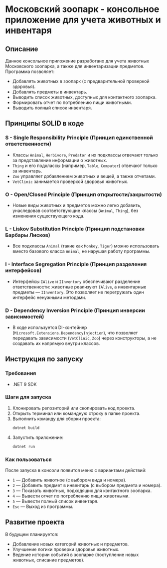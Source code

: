# Московский зоопарк - консольное приложение для учета животных и инвентаря

## Описание

Данное консольное приложение разработано для учета животных Московского зоопарка, а также для инвентаризации предметов. Программа позволяет:

- Добавлять животных в зоопарк (с предварительной проверкой здоровья).
- Добавлять предметы в инвентарь.
- Выводить список животных, доступных для контактного зоопарка.
- Формировать отчет по потреблению пищи животными.
- Выводить полный список инвентаря.

## Принципы SOLID в коде

### **S - Single Responsibility Principle (Принцип единственной ответственности)**
- Классы `Animal`, `Herbivore`, `Predator` и их подклассы отвечают только за представление информации о животных.
- `Thing` и его подклассы (например, `Table`, `Computer`) отвечают только за инвентарь.
- `Zoo` управляет добавлением животных и вещей, а также отчетами.
- `VetClinic` занимается проверкой здоровья животных.

### **O - Open/Closed Principle (Принцип открытости/закрытости)**
- Новые виды животных и предметов можно легко добавить, унаследовав соответствующие классы (`Animal`, `Thing`), без изменения существующего кода.

### **L - Liskov Substitution Principle (Принцип подстановки Барбары Лисков)**
- Все подклассы `Animal` (такие как `Monkey`, `Tiger`) можно использовать вместо базового класса `Animal`, не нарушая работу программы.

### **I - Interface Segregation Principle (Принцип разделения интерфейсов)**
- Интерфейсы `IAlive` и `IInventory` обеспечивают разделение ответственности: животные реализуют `IAlive`, а инвентарные предметы — `IInventory`. Это позволяет не перегружать один интерфейс ненужными методами.

### **D - Dependency Inversion Principle (Принцип инверсии зависимостей)**
- В коде используется DI-контейнер (`Microsoft.Extensions.DependencyInjection`), что позволяет передавать зависимости (`VetClinic`, `Zoo`) через конструкторы, а не создавать их напрямую внутри классов.

## Инструкция по запуску

### **Требования**
- .NET 9 SDK

### **Шаги для запуска**
1. Клонировать репозиторий или скопировать код проекта.
2. Открыть терминал или командную строку в папке проекта.
3. Выполнить команду для сборки проекта:
   ```sh
   dotnet build
   ```
4. Запустить приложение:
   ```sh
   dotnet run
   ```

### **Как пользоваться**
После запуска в консоли появится меню с вариантами действий:
- `1` — Добавить животное (с выбором вида и номера).
- `2` — Добавить предмет в инвентарь (с выбором предмета и номера).
- `3` — Показать животных, подходящих для контактного зоопарка.
- `4` — Вывести отчет по потреблению пищи животными.
- `5` — Вывести полный список инвентаря.
- `Esc` — Выход из программы.

## Развитие проекта
В будущем планируется:
- Добавление новых категорий животных и предметов.
- Улучшение логики проверки здоровья животных.
- Ведение истории событий в зоопарке (поступление новых животных, списание предметов).

